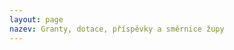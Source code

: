 ```yaml
---
layout: page
nazev: Granty, dotace, příspěvky a směrnice župy
---
```


<!--
# Granty Odboru všestrannosti ČOS

* Přidělené finanční prostředky musí být navýšeny minimálně o 30% z vlastních zdrojů.
* Žádost je podávána prostřednictvím župy
* Žádosti o grant vyhodnotí grantová komise OV ČOS, která navrhne výši finančních prostředků. Návrh projedná vedení náčelnictva ČOS.
* Na grant není právní nárok.
* Župa finanční prostředky přidělené v jednotlivých grantech přerozděluje tělocvičným jednotám dle vlastních kritérií.
* Vyúčtování podléhá režimu vyúčtování ostatních státních dotací. Pokyny
pro vyúčtování obdrží župa společně s formuláři pro vyúčtování ostatních
státních dotací.

## Akce

Grant je určen na úhradu vybraných nákladů projektů s účastí široké veřejnosti (např. Propagační akce se sportovním programem, Move Week) pořádaných v roce 2017, kdy hlavním pořadatelem je příslušná župa nebo tělocvičná jednota. Grant vychází z předběžných rozpočtů podaných župami.

Finanční prostředky grantu lze použít pouze na:

* pronájmy (sportoviště, prostranství, zábory)
* služby (pronájem pódia, ozvučení sportoviště včetně obsluhy, přeprava přepravní firmou)

Finanční prostředky grantu _nelze_ použít na:

* odměny a mzdy pořadatelů
* propagace, inzerce
* jízdné, stravování, ubytování pořadatelů a účastníků
* nákup cvičebních úborů
* nákup pohárů, medailí, diplomů, hudebních nosičů

Termín: 31.1.2017

Stáhnout formulář

## Vybavení tělocvičen

Grant je určen na vybavení tělocvičen tělocvičných jednot, kde působí oddíly sportovní všestrannosti.

Z grantu lze hradit nákup materiálu neinvestiční povahy (tj. do 40.000,-Kč včetně DPH), vždy s vazbou na činnost oddílů sportovní všestrannosti.

Lze hradit nákup: 

- náčiní a pomůcky pro aktivity oddílů sportovní všestrannosti
- nářadí, které neobsahuje Projekt II. Standardizace
- audio techniku

Nelze hradit nákup zvukových a obrazových nosičů.

Termín:

Stáhnout formulář

## Standardizace

* Grant je určen na vybavení tělocvičen tělocvičných jednot, kde působí oddíly sportovní všestrannosti.
* Grant může být přidělen pouze na základě přihlášení župy (TJ. prostřednictvím župy) do Projektu II.

|                 Nářadí                 |    Cena    |
|----------------------------------------|------------|
| Ultralehká žíněnka A (200 x 100 x 6cm) | 2.311,-Kč  |
| Švédská bedna molitanová čtyřdílná     | 11.195,-Kč |
| Multifunkční set pro předškolní děti   | 13.750,-Kč |

Přidělené finanční prostředky musí být navýšený minimálně o 30% z vlastních zdrojů.

Časový postup:

1/ Do 15. února 2017 župa zašle žádost zařazení do Projektu II. tohoto grantu.

Župa podá žádost formou přiloženého formuláře, ve kterém se přihlásí do Projektu II. Standardizace. Řádně vyplněnou žádost zašle župa elektronicky naskenovaný originál na adresu: jkucera@sokol.eu

2/ Do 19. května 2017 OV ČOS zašle župám, které si podaly žádost, informaci o výši přidělených finančních prostředků pro Projekt II., specifikaci schváleného nářadí u kterého bude uvedena cena po uplatnění množstevní slevy, včetně adresy výrobce - dodavatele. Župa informace postoupí tělocvičným jednotám včetně přerozdělení finančních prostředků pro jednotlivé T.J.

3/ Tělocvičná jednota vyhotoví objednávku nářadí, která bude obsahovat min. navýšení přidělené částky o 30% z vlastních prostředků. Objednávku je třeba
formulovat:

Objednáváme _(vypište druh nářadí + počet kusů)_ vybavení určené pro
sportovní a pohybové aktivity žactva. Objednávku zašle na župu, která
tělocvičné jednotě vystaví fakturu.

4/ Do 15. června 2017 župa vyhotoví hromadnou objednávku nářadí, kterou
zašle dodavateli na adresu: JIPAST a.s., Vážní 400, 503 41 Hradec Králové

Kopii objednávky je nutné zaslat poštou na OV ČOS:

Odbor všestrannosti ČOS,  
k rukám J. Kučery,  
Tyršův dům, Újezd 450, 118 01 Praha 1

nebo elektronicky naskenovaný originál na adresu: jkucera@sokol.eu

5/ Předpokládá se, že do konce června 2017 budou župám poukázány finanční prostředky z grantu OV ČOS, včetně formuláře a pokynů pro vyúčtování. Finanční prostředky budou zaslány za předpokladu, že do tohoto termínu zašle MŠMT na ČOS zálohové platby z příslušného programu.

6/ Župa tyto finanční prostředky zašle tělocvičných jednotám.

7/ Do 30. září 2017 dodání objednaného zboží dodavatelem do jednoho místa určeného v objednávce župou a vystavení faktury župě. Tělocvičná jednota provede úhradu faktury vystavené župou. Župa uhradí fakturu hromadné objednávky od dodavatele.

Termín: 

Stáhnout formulář

-->